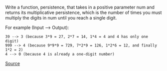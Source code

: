 Write a function, persistence, that takes in a positive parameter num and returns its multiplicative persistence, which is the number of times you must multiply the digits in num until you reach a single digit.

For example (Input --> Output):
````
39 --> 3 (because 3*9 = 27, 2*7 = 14, 1*4 = 4 and 4 has only one digit)
999 --> 4 (because 9*9*9 = 729, 7*2*9 = 126, 1*2*6 = 12, and finally 1*2 = 2)
4 --> 0 (because 4 is already a one-digit number)
````

[Source](https://www.codewars.com/kata/55bf01e5a717a0d57e0000ec)
